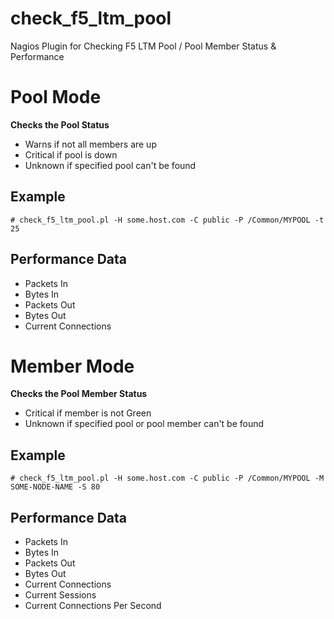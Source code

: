 check_f5_ltm_pool
=================

Nagios Plugin for Checking F5 LTM Pool / Pool Member Status &amp; Performance


# Pool Mode
**Checks the Pool Status**
- Warns if not all members are up
- Critical if pool is down
- Unknown if specified pool can't be found

## Example

```
# check_f5_ltm_pool.pl -H some.host.com -C public -P /Common/MYPOOL -t 25
```
## Performance Data
- Packets In
- Bytes In
- Packets Out
- Bytes Out
- Current Connections

# Member Mode
**Checks the Pool Member Status**
- Critical if member is not Green
- Unknown if specified pool or pool member can't be found
## Example
```
# check_f5_ltm_pool.pl -H some.host.com -C public -P /Common/MYPOOL -M SOME-NODE-NAME -S 80
```
## Performance Data
- Packets In
- Bytes In
- Packets Out
- Bytes Out
- Current Connections
- Current Sessions
- Current Connections Per Second
